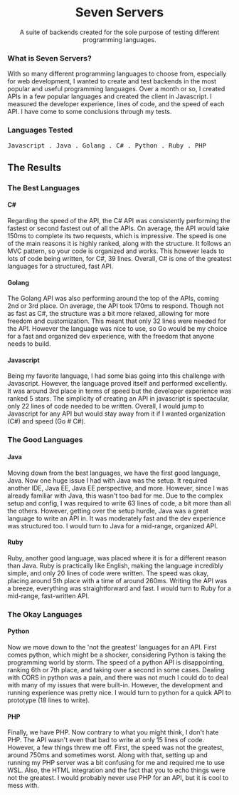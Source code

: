 <h1 align="center">Seven Servers</h1>

<p align="center"> A suite of backends created for the sole purpose of testing different programming languages.</p>


### What is Seven Servers?
With so many different programming languages to choose from, especially for web development, I wanted to create and test backends in the most popular and useful programming languages. Over a month or so, I created APIs in a few popular languages and created the client in Javascript. I measured the developer experience, lines of code, and the speed of each API. I have come to some conclusions through my tests.

### Languages Tested
<p>
  <samp>
    <span>Javascript</span> .
    <span>Java</span> .
    <span>Golang</span> .
     <span>C#</span> .
     <span>Python</span> .
     <span>Ruby</span> .
     <span>PHP</span> 
  </samp>
</p>


<h2 >The Results</h2>

### The Best Languages
#### C#
Regarding the speed of the API, the C# API was consistently performing the fastest or second fastest out of all the APIs. On average, the API would take 150ms to complete its two requests, which is impressive. The speed is one of the main reasons it is highly ranked, along with the structure. It follows an MVC pattern, so your code is organized and works. This however leads to lots of code being written, for C#, 39 lines. Overall, C# is one of the greatest languages for a structured, fast API.
#### Golang
The Golang API was also performing around the top of the APIs, coming 2nd or 3rd place. On average, the API took 170ms to respond. Though not as fast as C#, the structure was a bit more relaxed, allowing for more freedom and customization. This meant that only 32 lines were needed for the API. However the language was nice to use, so Go would be my choice for a fast and organized dev experience, with the freedom that anyone needs to build.
#### Javascript
Being my favorite language, I had some bias going into this challenge with Javascript. However, the language proved itself and performed excellently. It was around 3rd place in terms of speed but the developer experience was ranked 5 stars. The simplicity of creating an API in javascript is spectacular, only 22 lines of code needed to be written. Overall, I would jump to Javascript for any API but would stay away from it if I wanted organization (C#) and speed (Go # C#).
### The Good Languages
#### Java
Moving down from the best languages, we have the first good language, Java. Now one huge issue I had with Java was the setup. It required another IDE, Java EE, Java EE perspective, and more. However, since I was already familiar with Java, this wasn't too bad for me. Due to the complex setup and config, I was required to write 63 lines of code, a bit more than all the others. However, getting over the setup hurdle, Java was a great language to write an API in. It was moderately fast and the dev experience was structured too. I would turn to Java for a mid-range, organized API.
#### Ruby
Ruby, another good language, was placed where it is for a different reason than Java. Ruby is practically like English, making the language incredibly simple, and only 20 lines of code were written. The speed was okay, placing around 5th place with a time of around 260ms. Writing the API was a breeze, everything was straightforward and fast. I would turn to Ruby for a mid-range, fast-written API.
### The Okay Languages
#### Python
Now we move down to the 'not the greatest' languages for an API. First comes python, which might be a shocker, considering Python is taking the programming world by storm. The speed of a python API is disappointing, ranking 6th or 7th place, and taking over a second in some cases. Dealing with CORS in python was a pain, and there was not much I could do to deal with many of my issues that were built-in. However, the development and running experience was pretty nice. I would turn to python for a quick API to prototype (18 lines to write).
#### PHP
Finally, we have PHP. Now contrary to what you might think, I don't hate PHP. The API wasn't even that bad to write at only 15 lines of code. However, a few things threw me off. First, the speed was not the greatest, around 750ms and sometimes worst. Along with that, setting up and running my PHP server was a bit confusing for me and required me to use WSL. Also, the HTML integration and the fact that you to echo things were not the greatest. I would probably never use PHP for an API, but it is cool to mess with.
